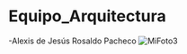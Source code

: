 
# Equipo_Arquitectura

-Alexis de Jesús Rosaldo Pacheco
![MiFoto3](https://user-images.githubusercontent.com/77130670/131581639-38f7827a-8a91-4e4e-b8d2-a647ed21cdeb.jpg)

